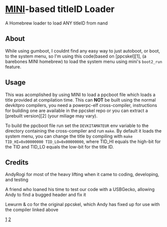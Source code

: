 # [MINI](https://github.com/fail0verflow/mini)-based titleID Loader

A Homebrew loader to load ANY titleID from nand

## About

While using gumboot, I couldnt find any easy way to just autoboot, or boot, to the system menu, so I'm using this code(based on [ppcskel][1], (a barebones MINI homebrew) to load the system menu using mini's `boot2_run` feature.

## Usage

This was acomplished by using MINI to load a ppcboot file which loads a title provided at compilation time. This can __NOT__ be built using the normal devkitpro compilers, you need a powerpc-elf cross-compiler, instructions for building one are available in the ppcskel repo or you can extract a [prebuilt version][2] (your miliage may vary).

To build the ppcboot file run set the `DEVKITAMATEUR` env variable to the directory containing the cross-compiler and run `make`. By default it loads the system menu, you can change the title by compiling with `make TID_HI=0x00000000 TID_LO=0x00000000`, where TID\_HI equals the high-bit for the TID and TID\_LO equals the low-bit for the title ID.

## Credits

AndyRogi for most of the heavy lifting when it came to coding, developing, and testing

A friend who loaned his time to test our code with a USBGecko, allowing Andy to find a bugged header and fix it

Lewurm & co for the original ppcskel, which Andy has fixed up for use with the compiler linked above

[1](https://github.com/AndrewPiroli/ppcskel)
[2](http://gh.andrewtech.net/assets/static/ppc-cross.tar.7z)
